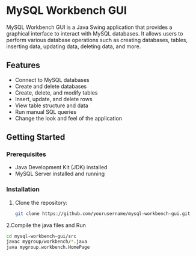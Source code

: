 # MySQL Workbench GUI

MySQL Workbench GUI is a Java Swing application that provides a graphical interface to interact with MySQL databases. It allows users to perform various database operations such as creating databases, tables, inserting data, updating data, deleting data, and more.

## Features

- Connect to MySQL databases
- Create and delete databases
- Create, delete, and modify tables
- Insert, update, and delete rows
- View table structure and data
- Run manual SQL queries
- Change the look and feel of the application

## Getting Started

### Prerequisites

- Java Development Kit (JDK) installed
- MySQL Server installed and running

### Installation

1. Clone the repository:
   ```sh
   git clone https://github.com/yourusername/mysql-workbench-gui.git
2.Compile the java files and Run
   ```sh
  cd mysql-workbench-gui/src
  javac mygroup/workbench/*.java
  java mygroup.workbench.HomePage

